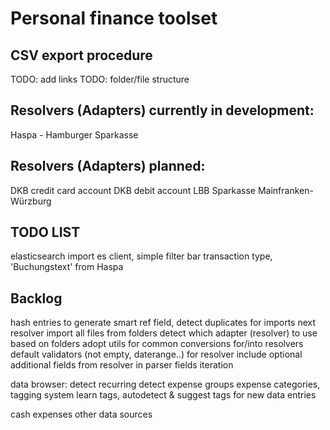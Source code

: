 # Personal finance toolset

## CSV export procedure
TODO: add links
TODO: folder/file structure

## Resolvers (Adapters) currently in development:
Haspa - Hamburger Sparkasse

## Resolvers (Adapters) planned:
DKB credit card account
DKB debit account
LBB
Sparkasse Mainfranken-Würzburg

## TODO LIST
elasticsearch import
es client, simple filter bar
transaction type, 'Buchungstext' from Haspa

## Backlog
hash entries to generate smart ref field, detect duplicates for imports
next resolver
import all files from folders
detect which adapter (resolver) to use based on folders
adopt utils for common conversions for/into resolvers
default validators (not empty, daterange..) for resolver
include optional additional fields from resolver in parser fields iteration

data browser:
detect recurring
detect expense groups
expense categories, tagging system
learn tags, autodetect & suggest tags for new data entries

cash expenses
other data sources
